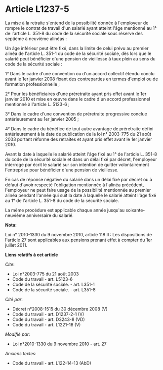 # Article L1237-5

La mise à la retraite s'entend de la possibilité donnée à l'employeur de rompre le contrat de travail d'un salarié ayant
atteint l'âge mentionné au 1° de l'article L. 351-8 du code de la sécurité sociale sous réserve des septième à neuvième
alinéas :

Un âge inférieur peut être fixé, dans la limite de celui prévu au premier alinéa de l'article L. 351-1 du code de la sécurité
sociale, dès lors que le salarié peut bénéficier d'une pension de vieillesse à taux plein au sens du code de la sécurité
sociale :

1° Dans le cadre d'une convention ou d'un accord collectif étendu conclu avant le 1er janvier 2008 fixant des contreparties
en termes d'emploi ou de formation professionnelle ;

2° Pour les bénéficiaires d'une préretraite ayant pris effet avant le 1er janvier 2010 et mise en œuvre dans le cadre d'un
accord professionnel mentionné à l'article L. 5123-6 ;

3° Dans le cadre d'une convention de préretraite progressive conclue antérieurement au 1er janvier 2005 ;

4° Dans le cadre du bénéfice de tout autre avantage de préretraite défini antérieurement à la date de publication de la loi
n° 2003-775 du 21 août 2003 portant réforme des retraites et ayant pris effet avant le 1er janvier 2010.

Avant la date à laquelle le salarié atteint l'âge fixé au 1° de l'article L. 351-8 du code de la sécurité sociale et dans un
délai fixé par décret, l'employeur interroge par écrit le salarié sur son intention de quitter volontairement l'entreprise
pour bénéficier d'une pension de vieillesse.

En cas de réponse négative du salarié dans un délai fixé par décret ou à défaut d'avoir respecté l'obligation mentionnée à
l'alinéa précédent, l'employeur ne peut faire usage de la possibilité mentionnée au premier alinéa pendant l'année qui suit
la date à laquelle le salarié atteint l'âge fixé au 1° de l'article L. 351-8 du code de la sécurité sociale.

La même procédure est applicable chaque année jusqu'au soixante-neuvième anniversaire du salarié.

**Nota:**

Loi n° 2010-1330 du 9 novembre 2010, article 118 II : Les dispositions de l'article 27 sont applicables aux pensions prenant
effet à compter du 1er juillet 2011.

**Liens relatifs à cet article**

_Cite_:

  - Loi n°2003-775 du 21 août 2003
  - Code du travail - art. L5123-6
  - Code de la sécurité sociale. - art. L351-1
  - Code de la sécurité sociale. - art. L351-8

_Cité par_:

  - Décret n°2008-1515 du 30 décembre 2008 (V)
  - Code du travail - art. D1237-2-1 (V)
  - Code du travail - art. D3243-8 (VD)
  - Code du travail - art. L1221-18 (V)

_Modifié par_:

  - Loi n°2010-1330 du 9 novembre 2010 - art. 27

_Anciens textes_:

  - Code du travail - art. L122-14-13 (AbD)
